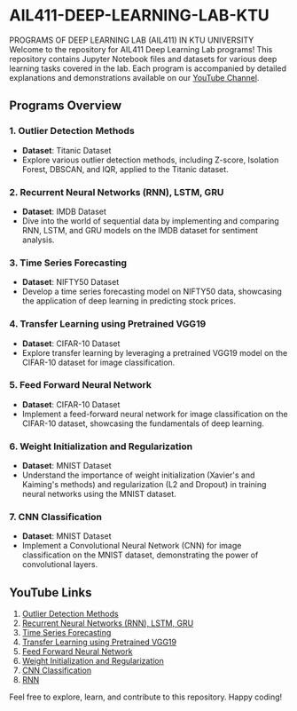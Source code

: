 # AIL411-DEEP-LEARNING-LAB-KTU
PROGRAMS OF DEEP LEARNING LAB (AIL411) IN KTU UNIVERSITY
Welcome to the  repository for AIL411 Deep Learning Lab programs! This repository contains Jupyter Notebook files and datasets for various deep learning tasks covered in the lab. Each program is accompanied by detailed explanations and demonstrations available on our [YouTube Channel](#).

## Programs Overview

### 1. Outlier Detection Methods
   - **Dataset**: Titanic Dataset
   - Explore various outlier detection methods, including Z-score, Isolation Forest, DBSCAN, and IQR, applied to the Titanic dataset.

### 2. Recurrent Neural Networks (RNN), LSTM, GRU
   - **Dataset**: IMDB Dataset
   - Dive into the world of sequential data by implementing and comparing RNN, LSTM, and GRU models on the IMDB dataset for sentiment analysis.

### 3. Time Series Forecasting
   - **Dataset**: NIFTY50 Dataset
   - Develop a time series forecasting model on NIFTY50 data, showcasing the application of deep learning in predicting stock prices.

### 4. Transfer Learning using Pretrained VGG19
   - **Dataset**: CIFAR-10 Dataset
   - Explore transfer learning by leveraging a pretrained VGG19 model on the CIFAR-10 dataset for image classification.

### 5. Feed Forward Neural Network
   - **Dataset**: CIFAR-10 Dataset
   - Implement a feed-forward neural network for image classification on the CIFAR-10 dataset, showcasing the fundamentals of deep learning.

### 6. Weight Initialization and Regularization
   - **Dataset**: MNIST Dataset
   - Understand the importance of weight initialization (Xavier's and Kaiming's methods) and regularization (L2 and Dropout) in training neural networks using the MNIST dataset.

### 7. CNN Classification
   - **Dataset**: MNIST Dataset
   - Implement a Convolutional Neural Network (CNN) for image classification on the MNIST dataset, demonstrating the power of convolutional layers.

## YouTube Links

1. [Outlier Detection Methods](https://youtu.be/C2Cdgg6MMlk)
2. [Recurrent Neural Networks (RNN), LSTM, GRU]([#](https://youtu.be/b4DtjrThUqY))
3. [Time Series Forecasting]([#](https://youtu.be/zDjFe1ge74E))
4. [Transfer Learning using Pretrained VGG19]([#](https://youtu.be/CKQvBVy-pBM))
5. [Feed Forward Neural Network](#https://youtu.be/t5xp-zzRL_s)
6. [Weight Initialization and Regularization](#https://youtu.be/nUllMCLtm0k)
7. [CNN Classification](#https://youtu.be/pKfSbT3mSlE)
8. [RNN](#https://youtu.be/gBaDa4qLOfc)

Feel free to explore, learn, and contribute to this repository. Happy coding!
